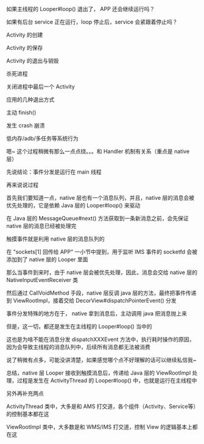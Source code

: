 

如果主线程的 Looper#loop() 退出了， APP 还会继续运行吗？

如果有后台 service 正在运行，loop 停止后，service 会紧跟着停止吗？

Activity 的创建

Activity 的保存

Activity 的退出与销毁

杀死进程

关闭进程中最后一个 Activity

应用的几种退出方式

主动 finish()

发生 crash 崩溃

低内存/adb/多任务等系统行为

嗯~ 这个过程稍微有那么一点点绕。。。和 Handler 机制有关系（重点是 native 层）

先说结论：事件分发是运行在 main 线程

再来说说过程

首先我们要知道一点，native 层也有一个消息队列，并且，native 层的消息会被优先处理的，它是依赖 Java 层的 Looper#loop() 来驱动

在 Java 层的 MessageQueue#next() 方法获取到一条新消息之前，会先保证 native 层的消息已经被处理完

触摸事件就是利用 native 层的消息队列的

在 "sockets[1] 回传给 APP" 一小节中提到，用于监听 IMS 事件的 socketfd 会被添加到了 native 层的 Looper 里面

那么当事件到来时，由于 native 层会被优先处理，因此，消息会交给 native 层的 NativeInputEventReceiver 类

然后通过 CallVoidMethod 手段，native 层反调 java 层的方法，最终把事件传递到 ViewRootImpl，接着交给 DecorView#dispatchPointerEvent() 分发

事件分发特殊的地方在于， native 拿到消息后，主动调用 java 把消息抛上来

但是，这一切，都还是发生在主线程的 Looper#loop() 当中的

这也是为啥不能在消息分发 dispatchXXXEvent 方法中，执行耗时操作的原因，因为会导致主线程的消息队列中，后续所有消息都无法被消费

说了稍微有点多，可能没讲清楚，如果感觉哪个点不好理解的话可以继续私信我~

总结，native 层 Looper 接收到触摸消息后，传递给 Java 层的 ViewRootImpl 处理，过程是发生在 ActivityThread 的 Looper#loop() 中，也就是运行在主线程中

另外再补充两点

ActivityThread 类中，大多是和 AMS 打交道，各个组件（Activity、Service等）的控制基本都在这

ViewRootImpl 类中，大多数是和 WMS/IMS 打交道，控制 View 的逻辑基本上都在这
